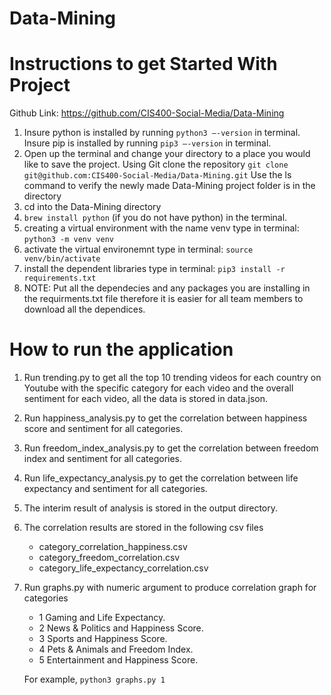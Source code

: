 # Data-Mining

# Instructions to get Started With Project

Github Link: https://github.com/CIS400-Social-Media/Data-Mining

1. Insure python is installed by running `python3 –-version` in terminal. Insure pip is installed by running `pip3 –-version` in terminal.
2. Open up the terminal and change your directory to a place you would like to save the project. Using Git clone the repository `git clone git@github.com:CIS400-Social-Media/Data-Mining.git` Use the ls command to verify the newly made Data-Mining project folder is in the directory
3. cd into the Data-Mining directory
4. `brew install python` (if you do not have python) in the terminal.
5. creating a virtual environment with the name venv type in terminal: `python3 -m venv venv`
6. activate the virtual environemnt type in terminal: `source venv/bin/activate`
7. install the dependent libraries type in terminal: `pip3 install -r requirements.txt` 
8. NOTE: Put all the dependecies and any packages you are installing in the requirments.txt file therefore it is easier for all team members to download all the dependices.

# How to run the application

1. Run trending.py to get all the top 10 trending videos for each country on Youtube with the specific category for each video and the overall sentiment for each video, all the data is stored in data.json.
2. Run happiness_analysis.py to get the correlation between happiness score and sentiment for all categories. 
3. Run freedom_index_analysis.py to get the correlation between freedom index and sentiment for all categories. 
4. Run life_expectancy_analysis.py to get the correlation between life expectancy and sentiment for all categories.
5. The interim result of analysis is stored in the output directory.
6. The correlation results are stored in the following csv files
    * category_correlation_happiness.csv
    * category_freedom_correlation.csv
    * category_life_expectancy_correlation.csv

7.  Run graphs.py with numeric argument to produce correlation graph for categories
    * 1 Gaming and Life Expectancy. 
    * 2 News & Politics and Happiness Score. 
    * 3 Sports and Happiness Score.
    * 4 Pets & Animals and Freedom Index.  
    * 5 Entertainment and Happiness Score. 

    For example, `python3 graphs.py 1`

